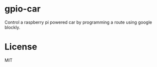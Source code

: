 # gpio-car

Control a raspberry pi powered car by programming a route using google blockly.

# License

MIT
